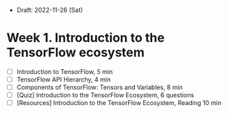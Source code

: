 * Draft: 2022-11-26 (Sat)

# Week 1. Introduction to the TensorFlow ecosystem

- [ ] Introduction to TensorFlow, 5 min
- [ ] TensorFlow API Hierarchy, 4 min
- [ ] Components of TensorFlow: Tensors and Variables, 8 min
- [ ] [Quiz] Introduction to the TensorFlow Ecosystem, 6 questions
- [ ] [Resources] Introduction to the TensorFlow Ecosystem, Reading 10 min
